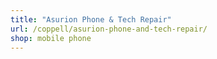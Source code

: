 ```yaml
---
title: "Asurion Phone & Tech Repair"
url: /coppell/asurion-phone-and-tech-repair/
shop: mobile phone
---
```

